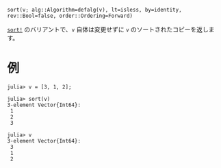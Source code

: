 ```
sort(v; alg::Algorithm=defalg(v), lt=isless, by=identity, rev::Bool=false, order::Ordering=Forward)
```

[`sort!`](@ref) のバリアントで、`v` 自体は変更せずに `v` のソートされたコピーを返します。

# 例

```jldoctest
julia> v = [3, 1, 2];

julia> sort(v)
3-element Vector{Int64}:
 1
 2
 3

julia> v
3-element Vector{Int64}:
 3
 1
 2
```
